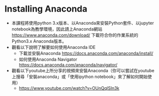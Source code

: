 # Installing Anaconda

* 本課程將使用python 3.x版本、以Anaconda來安裝Python套件、以jupyter notebook為教學環境，因此請上Anaconda網站 https://www.anaconda.com/download/ 下載符合你的作業系統的Python3.x Anaconda版本。
* 觀看以下說明了解要如何使用Anaconda IDE
  * 下載並安裝Anaconda https://docs.anaconda.com/anaconda/install/
  * 如何使用Anaconda Navigator https://docs.anaconda.com/anaconda/navigator/
* 觀看以下youtube上所分享的視頻來安裝Anaconda（你可以嘗試在youtube上搜尋「安裝anaconda」或「使用ipython notebook」來了解如何開始使用）
  * https://www.youtube.com/watch?v=OUnQqlSIn3k
